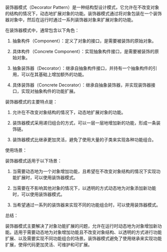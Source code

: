 装饰器模式（Decorator Pattern）是一种结构型设计模式，它允许在不改变对象的结构的情况下，动态地扩展对象的功能。装饰器模式通过将对象包装在一个装饰器对象中，然后在运行时通过一系列装饰器对象来扩展对象的功能。

在装饰器模式中，通常包含以下角色：

1. 抽象构件（Component）：定义了对象的接口，是需要被装饰的原始对象。

2. 具体构件（Concrete Component）：实现抽象构件接口，是需要被装饰的原始对象。

3. 抽象装饰器（Decorator）：继承自抽象构件接口，并持有一个抽象构件的引用，可以在其基础上增加额外的功能。

4. 具体装饰器（Concrete Decorator）：继承自抽象装饰器，并实现装饰器接口，实现对抽象构件的功能扩展。

装饰器模式的主要特点是：

1. 允许在不改变对象结构的情况下，动态地扩展对象的功能。

2. 装饰器模式采用递归组合的方式，可以一层一层地增加新的功能，形成一条装饰链。

3. 装饰器模式比继承更加灵活，避免了使用大量的子类来实现各种功能组合。

使用场景：

装饰器模式适用于以下场景：

1. 当需要动态地为一个对象增加功能，且希望在不改变对象结构的情况下实现功能扩展时，可以使用装饰器模式。

2. 当需要在不影响其他对象的情况下，以透明的方式动态地为对象添加新功能时，可以使用装饰器模式。

3. 当希望通过一系列的装饰器来实现不同的功能组合时，可以使用装饰器模式。

总结：

装饰器模式主要解决了对象功能扩展的问题，允许在运行时动态地为对象增加新功能。适用于需要动态地为对象增加功能且不改变对象结构、以透明的方式进行功能扩展、以及需要实现不同功能组合的场景。装饰器模式避免了使用继承来实现功能扩展，使得代码更加灵活、可维护和可扩展。